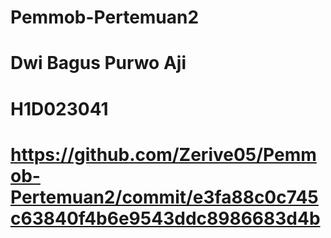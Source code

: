 # Pemmob-Pertemuan2
# Dwi Bagus Purwo Aji
# H1D023041
# https://github.com/Zerive05/Pemmob-Pertemuan2/commit/e3fa88c0c745c63840f4b6e9543ddc8986683d4b
